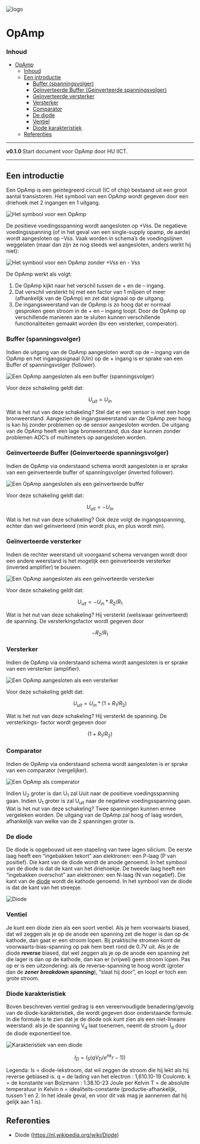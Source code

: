 ![logo](../../ic/OpAmp/img/OpAmp.svg) [](logo-id)

# OpAmp[](title-id)

### Inhoud[](toc-id)

- [OpAmp](#opamp)
    - [Inhoud](#inhoud)
  - [Een introductie](#een-introductie)
    - [Buffer (spanningsvolger)](#buffer-spanningsvolger)
    - [Geïnverteerde Buffer (Geinverteerde spanningsvolger)](#geïnverteerde-buffer-geinverteerde-spanningsvolger)
    - [Geïnverteerde versterker](#geïnverteerde-versterker)
    - [Versterker](#versterker)
    - [Comparator](#comparator)
    - [De diode](#de-diode)
    - [Ventiel](#ventiel)
    - [Diode karakteristiek](#diode-karakteristiek)
  - [Referenties](#referenties)

---

**v0.1.0 [](version-id)** Start document voor OpAmp door HU IICT[](author-id).

---

## Een introductie

Een OpAmp is een geïntegreerd circuit (IC of chip) bestaand uit een groot aantal transistoren. Het symbool van een OpAmp wordt gegeven door een driehoek met 2 ingangen en 1 uitgang.

![Het symbool voor een OpAmp](../OpAmp/img/OpAmp_Vss.svg)

De positieve voedingsspanning wordt aangesloten op +Vss. De negatieve voedingsspanning (of in het geval van een single-supply opamp, de aarde) wordt aangesloten op –Vss. Vaak worden in schema’s de voedingslijnen weggelaten (maar dan zijn ze nog steeds wel aangesloten, anders werkt hij niet):

![Het symbool voor een OpAmp zonder +Vss en - Vss](../OpAmp/img/OpAmp.svg)

De OpAmp werkt als volgt:
1.	De OpAmp kijkt naar het verschil tussen de + en de – ingang.
2.	Dat verschil versterkt hij met een factor van 1 miljoen of meer (afhankelijk van de OpAmp) en zet dat signaal op de uitgang.
3.	De ingangsweerstand van de OpAmp is zo hoog dat er normaal gesproken geen stroom in de + en – ingang loopt.
Door de OpAmp op verschillende manieren aan te sluiten kunnen verschillende functionaliteiten gemaakt worden (bv een versterker, comperator). 

###	Buffer (spanningsvolger)
Indien de uitgang van de OpAmp aangesloten wordt op de – ingang van de OpAmp en het ingangssignaal (Uin) op de + ingang is er sprake van een Buffer of spanningsvolger (follower).

![Een OpAmp aangesloten als een buffer (spanningsvolger)](../OpAmp/img/OpAmp_buffer.svg)

Voor deze schakeling geldt dat:

$$
U_{uit} = U_{in}
$$

Wat is het nut van deze schakeling? Stel dat er een sensor is met een hoge bronweerstand. Aangezien de ingangsweerstand van de OpAmp zeer hoog is kan hij zonder problemen op de sensor aangesloten worden. De uitgang van de OpAmp heeft een lage bronweerstand, dus daar kunnen zonder problemen ADC’s of multimeters op aangesloten worden.

### Geïnverteerde Buffer (Geinverteerde spanningsvolger)

Indien de OpAmp via onderstaand schema wordt aangesloten is er sprake van een geinverteerde buffer of spanningsvolger (inverted follower).

![Een OpAmp aangesloten als een geïnverteerde buffer](../OpAmp/img/OpAmp_buffer_inverted.svg)

Voor deze schakeling geldt dat:

$$
U_{uit} = −U_{in}
$$

Wat is het nut van deze schakeling? Ook deze volgt de ingangsspanning, echter dan wel geïnverteerd (min wordt plus, en plus wordt min).

### Geïnverteerde versterker

Indien de rechter weerstand uit voorgaand schema vervangen wordt door een andere weerstand is het mogelijk een geinverteerde versterker (inverted amplifier) te bouwen.

![Een OpAmp aangesloten als een geïnverteerde versterker](../OpAmp/img/OpAmp_buffer_inverted_amplifier.svg)

Voor deze schakeling geldt dat:

$$
U_{uit} = −U_{in} * R_2/R_1
$$

Wat is het nut van deze schakeling? Hij versterkt (weliswaar geïnverteerd) de spanning. De versterkingsfactor wordt gegeven door 

$$
-R_2 / R_1
$$

### Versterker

Indien de OpAmp via onderstaand schema wordt aangesloten is er sprake van een versterker (amplifier).

![Een OpAmp aangesloten als een versterker](../OpAmp/img/OpAmp_amplifier.svg)

Voor deze schakeling geldt dat:

$$
U_{uit} = U_{in} * ( 1+ R_1/R_2)
$$

Wat is het nut van deze schakeling? Hij versterkt de spanning. De versterkings- factor wordt gegeven door 

$$
( 1+ R_1/R_2)
$$

### Comparator

Indien de OpAmp via onderstaand schema wordt aangesloten is er sprake van een comparator (vergelijker).

![Een OpAmp als comperator](../OpAmp/img/Comperator.svg)

Indien U<sub>2</sub> groter is dan U<sub>1</sub> zal Uuit naar de positieve voedingsspanning gaan. Indien U<sub>1</sub> groter is zal U<sub>uit</sub> naar de negatieve voedingsspanning gaan. Wat  is het nut van deze schakeling? Twee spanningen kunnen ermee vergeleken worden. De uitgang van de OpAmp zal hoog of laag worden, afhankelijk van welke van de 2 spanningen groter is.

### De diode

De diode is opgebouwd uit een stapeling van twee lagen silicium. De eerste laag heeft een “ingebakken tekort” aan elektronen: een P-laag (P van positief). Die kant van de diode wordt de anode genoemd. In het symbool van de diode is dat de kant van het driehoekje. De tweede laag heeft een “ingebakken overschot” aan elektronen: een N-laag (N van negatief). Die kant van de [diode](../../diode/README.md) wordt de kathode genoemd. In het symbool van de diode is dat de kant van het streepje.

![Diode](../OpAmp/img/Diode_anode_cathode.svg)

### Ventiel
Je kunt een diode zien als een soort ventiel. Als je hem voorwaarts biased, dat wil zeggen als je op de anode een spanning zet die hoger is dan op de kathode, dan gaat er een stroom lopen. Bij praktische stromen komt de voorwaarts-bias-spanning op pak hem beet rond de 0.7V uit. Als je de diode ***reverse*** biased, dat wel zeggen als je op de anode een spanning zet die lager is dan op de kathode, dan kan er (vrijwel) geen stroom lopen. Pas op er is een uitzondering: als de reverse-spanning te hoog wordt (groter dan de ***zener breakdown spanning***), “slaat hij door”, en loopt er toch een grote stroom.

###	Diode karakteristiek
Boven beschreven ventiel gedrag is een vereenvoudigde benadering/gevolg van de diode-karakteristiek, die wordt gegeven door onderstaande formule. In die formule is te zien dat je de diode ook kunt zien als een niet-lineaire weerstand: als je de spanning V<sub>d</sub> laat toenemen, neemt de stroom I<sub>d</sub> door de diode exponentieel toe.


![Karakteristiek van een diode](../OpAmp/img/Diode_current_wiki.png)

$$
I_D = I_S(qV_D/e^{nk}r-1))
$$

Legenda:
Is = diode-lekstroom, dat wil zeggen de stroom die hij lekt als hij reverse
gebiased is.
q = de lading van het electron : 1,610.10-19 Coulomb.
k = de konstante van Bolzmann : 1.38.10-23 Joule per Kelvin T = de absolute temperatuur in Kelvin
n = idealiteits-constante (productie-afhankelijk, tussen 1 en 2. In het ideale geval, en voor dit vak mag je aannemen dat hij gelijk aan 1 is).

## Referenties
- Diode (<https://nl.wikipedia.org/wiki/Diode>)
